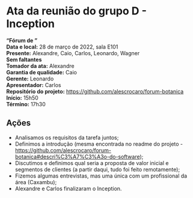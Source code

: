 # Ata da reunião do grupo D - Inception
**“Fórum de ”**\
**Data e local:** 28 de março de 2022, sala E101\
**Presente:** Alexandre, Caio, Carlos, Leonardo, Wagner\
**Sem faltantes**\
**Tomador da ata:** Alexandre \
**Garantia de qualidade:** Caio \
**Gerente:** Leonardo \
**Apresentador:** Carlos\
**Repositório do projeto:** https://github.com/alescrocaro/forum-botanica \
**Início:** 15h50 \
**Término:** 17h30 

## Ações

- Analisamos os requisitos da tarefa juntos;
- Definimos a introdução (mesma encontrada no readme do projeto - https://github.com/alescrocaro/forum-botanica#descri%C3%A7%C3%A3o-do-software);
- Discutimos e definimos qual seria a proposta de valor inicial e segmentos de clientes (a partir daqui, tudo foi feito remotamente);
- Fizemos algumas entrevistas, mas uma única com um profissional da área (Caxambu);
- Alexandre e Carlos finalizaram o Inception.
